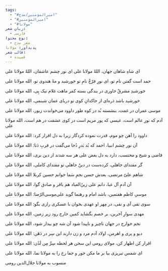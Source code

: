 ```yaml
---
tags:
  - "#امیرالمؤمنین/مدح"
  - "#امیرالمؤمنین"
  - "#مولانا"
زبان شعر:
  - فارسی
نوع محتوا:
  - شعر مدح
پدیدآور: مولانا
قالب شعر:
  - قصیده
---
```

ای شاهِ شاهان جهان، اللهْ مولانا علی
ای نور چشم عاشقان، اللهْ مولانا علی

حمد است گفتن نام تو، ای نورِ فرّخْ نامِ تو
خورشید و مهْ هندوی تو، الله مولانا علی

خورشیدِ مشرقْ خاوری در بندگی بسته کمر
ماهت غلام نیک پِی، الله مولانا علی

خورشید باشد ذره‌ای از خاکدانِ کوی تو
دریای عمان شبنمی، الله مولانا علی

موسی عمران در غمت، بنشسته بُد در کوه طور
داوود می‌خواندت زبور، الله مولانا علی

آدم که نورِ عالم است، عیسی که پور مریم است
در کوی عشقت در هم است، الله مولانا علی

داوود را آهن چو موم، قدرت نموده کردگار
زیرا به دل اقرار کرد: الله مولانا علی

آن نور چشم انبیا، احمد که بُد بَدرِ دُجا
می‌گفت در قربِ دَنا: الله مولانا علی

قاضی و شیخ و محتسب، دارد به دل بغض علی
هر سه شدند از دین بری، الله مولانا علی

گر مقتدای جاهلی، کرده‌ست در دینْ جاهلی
تو مقتدای کاملی، الله مولانا علی

شاهم علیّ مرتضی، بعدش حسن نجمِ سَما
خوانم حسین کربلا الله مولانا علی

آن آدمِ آل عبا، دانم علی زین‌ُالعباد
هم باقر و صادق گوا، الله مولانا علی

موسیِ کاظم هفتمین، باشد امام و رهنما
گوید علی‌موسی‌الرّضا: الله مولانا علی

سوی تقی آی و نقی، در مِهر او عهدی بخوان
با عسکری رازی بگو: الله مولانا علی

مهدی سوارِ آخرین، بر خصم بگشاید کمین
خارج رود زیر زمین، الله مولانا علی

تخم خوارج در جهان ناچیز و ناپیدا شود
آن شه چو بیدار شود، الله مولانا علی

دیو و پری و اهرمن، اولاد آدم مرد و زن
دارند این سِر در دَهَن: الله مولانا علی

اقرار کن اظهار کن، مولای رومی این سخن
هر لحظه سِرِّ مِن لَدُن: الله مولانا علی

ای شمس تبریزی بیا بر ما مکن جور و جفا
رخ را به مولانا نما، الله مولانا علی

منسوب به مولانا جلال‌الدین رومی